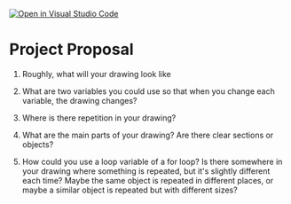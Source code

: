 [![Open in Visual Studio Code](https://classroom.github.com/assets/open-in-vscode-2e0aaae1b6195c2367325f4f02e2d04e9abb55f0b24a779b69b11b9e10269abc.svg)](https://classroom.github.com/online_ide?assignment_repo_id=20453748&assignment_repo_type=AssignmentRepo)
# Project Proposal

1. Roughly, what will your drawing look like


2. What are two variables you could use so that when you change each variable, the drawing changes?


3. Where is there repetition in your drawing?


4. What are the main parts of your drawing? Are there clear sections or objects?


5. How could you use a loop variable of a for loop? Is there somewhere in your drawing where something is repeated, but it's slightly different each time? Maybe the same object is repeated in different places, or maybe a similar object is repeated but with different sizes?


